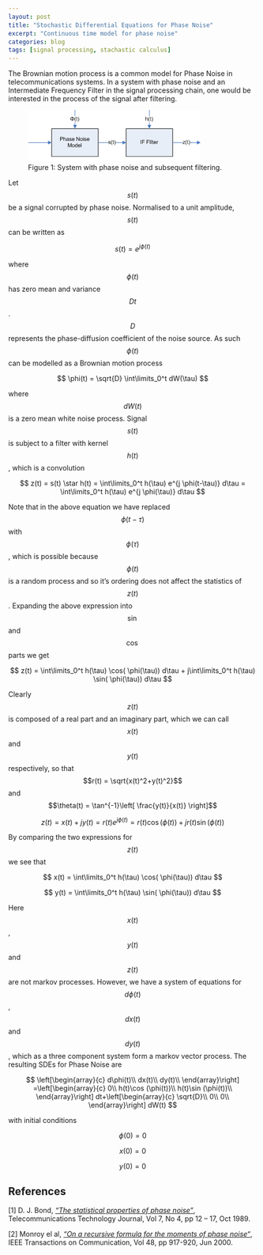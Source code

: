 ```yaml
---
layout: post
title: "Stochastic Differential Equations for Phase Noise"
excerpt: "Continuous time model for phase noise"
categories: blog
tags: [signal processing, stachastic calculus]
---
```


The Brownian motion process is a common model for Phase Noise in telecommunications systems.  In a system with phase noise and an Intermediate Frequency Filter in the signal processing chain, one would be interested in the process of the signal after filtering.


<figure class="center">
	<a href="/images/phsnoise.png"><img src="/images/phsnoise.png" alt="image"></a>
	<figcaption>Figure 1: System with phase noise and subsequent filtering.</figcaption>
</figure>

Let $$s(t)$$ be a signal corrupted by phase noise.  Normalised to a unit amplitude, $$s(t)$$ can be written as

$$
s(t)=e^{j\phi(t)} 
$$

where $$\phi(t)$$ has zero mean and variance $$Dt$$.   $$D$$ represents the phase-diffusion coefficient of the noise source.  As such $$\phi(t)$$ can be modelled as a Brownian motion process

$$
\phi(t) = \sqrt{D} \int\limits_0^t dW(\tau) 
$$

where $$dW(t)$$ is a zero mean white noise process. Signal $$s(t)$$  is subject to a filter with kernel $$h(t)$$ , which is a convolution

$$
z(t) = s(t) \star h(t) = \int\limits_0^t h(\tau) e^{j \phi(t-\tau)} d\tau = \int\limits_0^t h(\tau) e^{j \phi(\tau)} d\tau
$$

Note that in the above equation we have replaced $$\phi(t-\tau)$$  with $$\phi(\tau)$$ , which is possible because $$\phi(t)$$ is a random process and so it’s ordering does not affect the statistics of $$z(t)$$. Expanding the above expression into $$\sin$$ and $$\cos$$ parts we get

$$
z(t) = \int\limits_0^t h(\tau) \cos( \phi(\tau)) d\tau + j\int\limits_0^t h(\tau) \sin( \phi(\tau)) d\tau
$$

Clearly $$z(t)$$ is composed of a real part and an imaginary part, which we can call $$x(t)$$  and $$y(t)$$ respectively, so that $$r(t) = \sqrt{x(t)^2+y(t)^2}$$ and $$\theta(t) = \tan^{-1}\left[ \frac{y(t)}{x(t)} \right]$$

$$
z(t) = x(t) + jy(t) = r(t) e^{j\phi (t)} = r(t)\cos(\phi (t))+j r(t)\sin(\phi (t))
$$

By comparing the two expressions for $$z(t)$$ we see that

$$
x(t) = \int\limits_0^t h(\tau) \cos( \phi(\tau)) d\tau 
$$

$$
y(t) = \int\limits_0^t h(\tau) \sin( \phi(\tau)) d\tau
$$

Here $$x(t)$$, $$y(t)$$ and $$z(t)$$ are not markov processes.  However, we have a system of equations for $$d\phi(t)$$, $$dx(t)$$ and $$dy(t)$$, which as a three component system form a markov vector process.  The resulting SDEs for Phase Noise are

$$
\left[\begin{array}{c} d\phi(t)\\ dx(t)\\ dy(t)\\ \end{array}\right] =\left[\begin{array}{c} 0\\ h(t)\cos (\phi(t))\\ h(t)\sin (\phi(t))\\ \end{array}\right] dt+\left[\begin{array}{c} \sqrt{D}\\ 0\\ 0\\ \end{array}\right] dW(t) 
$$

with initial conditions

$$
\phi(0)=0
$$

$$
x(0)=0
$$

$$
y(0)=0
$$


References
----------

[1] D. J. Bond, [_“The statistical properties of phase noise”_](), Telecommunications Technology Journal, Vol 7, No 4, pp 12 – 17, Oct 1989.

[2] Monroy el al,  [_“On a recursive formula for the moments of phase noise“_](http://ieeexplore.ieee.org/xpl/freeabs_all.jsp?arnumber=848548), IEEE Transactions on Communication, Vol 48, pp 917-920, Jun 2000.
